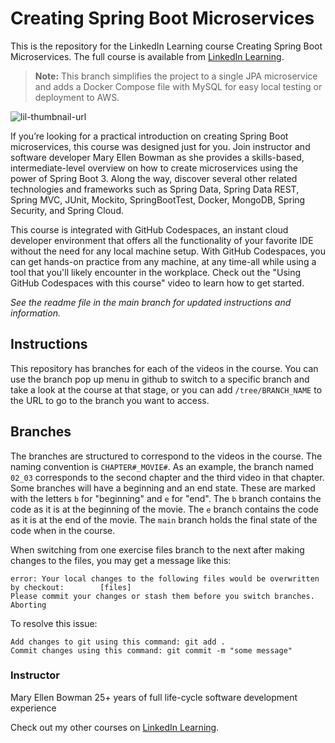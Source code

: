 # Creating Spring Boot Microservices
This is the repository for the LinkedIn Learning course Creating Spring Boot Microservices. The full course is available from [LinkedIn Learning][lil-course-url].

> **Note:** This branch simplifies the project to a single JPA microservice and adds a Docker Compose file with MySQL for easy local testing or deployment to AWS.

![lil-thumbnail-url]

<p>If you’re looking for a practical introduction on creating Spring Boot microservices, this course was designed just for you. Join instructor and software developer Mary Ellen Bowman as she provides a skills-based, intermediate-level overview on how to create microservices using the power of Spring Boot 3. Along the way, discover several other related technologies and frameworks such as Spring Data, Spring Data REST, Spring MVC, JUnit, Mockito, SpringBootTest, Docker, MongoDB, Spring Security, and Spring Cloud.</p><p>This course is integrated with GitHub Codespaces, an instant cloud developer environment that offers all the functionality of your favorite IDE without the need for any local machine setup. With GitHub Codespaces, you can get hands-on practice from any machine, at any time-all while using a tool that you'll likely encounter in the workplace. Check out the "Using GitHub Codespaces with this course" video to learn how to get started.</p>

_See the readme file in the main branch for updated instructions and information._
## Instructions
This repository has branches for each of the videos in the course. You can use the branch pop up menu in github to switch to a specific branch and take a look at the course at that stage, or you can add `/tree/BRANCH_NAME` to the URL to go to the branch you want to access.

## Branches
The branches are structured to correspond to the videos in the course. The naming convention is `CHAPTER#_MOVIE#`. As an example, the branch named `02_03` corresponds to the second chapter and the third video in that chapter. 
Some branches will have a beginning and an end state. These are marked with the letters `b` for "beginning" and `e` for "end". The `b` branch contains the code as it is at the beginning of the movie. The `e` branch contains the code as it is at the end of the movie. The `main` branch holds the final state of the code when in the course.

When switching from one exercise files branch to the next after making changes to the files, you may get a message like this:

    error: Your local changes to the following files would be overwritten by checkout:        [files]
    Please commit your changes or stash them before you switch branches.
    Aborting

To resolve this issue:
	
    Add changes to git using this command: git add .
	Commit changes using this command: git commit -m "some message"

 ### Instructor

Mary Ellen Bowman
25+ years of full life-cycle software development experience

                            

Check out my other courses on [LinkedIn Learning](https://www.linkedin.com/learning/instructors/mary-ellen-bowman?u=104).



[0]: # (Replace these placeholder URLs with actual course URLs)

[lil-course-url]: https://www.linkedin.com/learning/creating-spring-boot-microservices
[lil-thumbnail-url]: https://media.licdn.com/dms/image/D560DAQGP3Ee7Z9yRyA/learning-public-crop_675_1200/0/1717532201518?e=2147483647&v=beta&t=WIL8JOcMr2LPb7eXi0pmZ3qXoxRTvso6V-sQfHIpV-I

